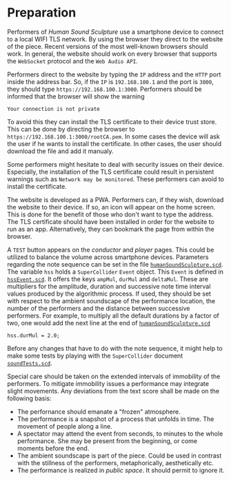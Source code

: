 # Preparation
Performers of *Human Sound Sculpture* use a smartphone device to connect to a local WIFI TLS network.
By using the browser they direct to the website of the piece. Recent versions of the most well-known
browsers should work. In general, the website should work on every browser that supports
the `WebSocket` protocol and the `Web Audio API`.

Performers direct to the website by typing the `IP` address and the `HTTP` port inside the address bar.
So, if the `IP` is `192.168.100.1` and the port is `3000`, they should type `https://192.168.100.1:3000`.
Performers should be informed that the browser will show the warning
```
Your connection is not private
```
To avoid this they can install the TLS certificate to their device trust store. This can be done by
directing the browser to `https://192.168.100.1:3000/rootCA.pem`. In some cases the device will ask
the user if he wants to install the certificate. In other cases, the user should download the file
and add it manualy.

Some performers might hesitate to deal with security issues on their device. Especially, the installation
of the TLS certificate could result in persistent warnings such as `Network may be monitored`. These performers can
avoid to install the certificate.

The website is developed as a PWA. Performers can, if they wish, download the website to their device.
If so, an icon will appear on the home screen. This is done for the benefit of those who don't want to
type the address. The TLS certificate should have been installed in order for the website to run as an app.
Alternatively, they can bookmark the page from within the browser.

A `TEST` button appears on the *conductor* and *player* pages. This could be utilized to balance the volume
across smartphone devices. Parameters regarding the note sequence can be set in the file
[`humanSoundSculpture.scd`](supercollider/humanSoundSculpture.scd). The variable `hss` holds a `SuperCollider` `Event` object. This `Event`
is defined in [`hssEvent.scd`](supercollider/hssEvent.scd). It offers the keys `ampMul`, `durMul` and `deltaMul`.
These are multipliers for the amplitude, duration and successive note time interval values produced by the
algorithmic process. If used, they should be set with respect to the ambient soundscape of the performance location,
the number of the performers and the distance between successive performers. For example, to multiply all the default
durations by a factor of two, one would add the next line at the end of [`humanSoundSculpture.scd`](supercollider/humanSoundSculpture.scd)
```supercollider
hss.durMul = 2.0;
```
Before any changes that have to do with the note sequence, it might help to make some tests by playing with the `SuperCollider` document
[`soundTests.scd`](supercollider/soundTests.scd).

Special care should be taken on the extended intervals of immobility of the performers. To mitigate immobility
issues a performance may integrate slight movements. Any deviations from the text score shall be made on the
following basis:

- The perfornance should emanate a "frozen" atmosphere.
- The performance is a snapshot of a process that unfolds in time. The movement of people along a line.
- A spectator may attend the event from seconds, to minutes to the whole performance. She may be present from the beginning,
	or come moments before the end.
- The ambient soundscape is part of the piece. Could be used in contrast with the stillness of the performers, metaphorically,
	aesthetically etc.
- The performance is realized in *public space*. It should permit to ignore it.

